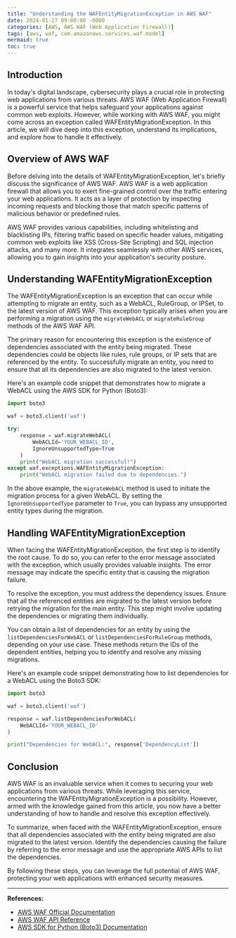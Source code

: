 ```yaml
---
title: "Understanding the WAFEntityMigrationException in AWS WAF"
date: 2024-01-27 09:00:00 -0000
categories: [AWS, AWS WAF (Web Application Firewall)]
tags: [aws, waf, com.amazonaws.services.waf.model]
mermaid: true
toc: true
---
```



## Introduction

In today's digital landscape, cybersecurity plays a crucial role in protecting web applications from various threats. AWS WAF (Web Application Firewall) is a powerful service that helps safeguard your applications against common web exploits. However, while working with AWS WAF, you might come across an exception called WAFEntityMigrationException. In this article, we will dive deep into this exception, understand its implications, and explore how to handle it effectively.

## Overview of AWS WAF

Before delving into the details of WAFEntityMigrationException, let's briefly discuss the significance of AWS WAF. AWS WAF is a web application firewall that allows you to exert fine-grained control over the traffic entering your web applications. It acts as a layer of protection by inspecting incoming requests and blocking those that match specific patterns of malicious behavior or predefined rules.

AWS WAF provides various capabilities, including whitelisting and blacklisting IPs, filtering traffic based on specific header values, mitigating common web exploits like XSS (Cross-Site Scripting) and SQL injection attacks, and many more. It integrates seamlessly with other AWS services, allowing you to gain insights into your application's security posture.

## Understanding WAFEntityMigrationException

The WAFEntityMigrationException is an exception that can occur while attempting to migrate an entity, such as a WebACL, RuleGroup, or IPSet, to the latest version of AWS WAF. This exception typically arises when you are performing a migration using the `migrateWebACL` or `migrateRuleGroup` methods of the AWS WAF API.

The primary reason for encountering this exception is the existence of dependencies associated with the entity being migrated. These dependencies could be objects like rules, rule groups, or IP sets that are referenced by the entity. To successfully migrate an entity, you need to ensure that all its dependencies are also migrated to the latest version.

Here's an example code snippet that demonstrates how to migrate a WebACL using the AWS SDK for Python (Boto3):

```python
import boto3

waf = boto3.client('waf')

try:
    response = waf.migrateWebACL(
        WebACLId='YOUR_WEBACL_ID',
        IgnoreUnsupportedType=True
    )
    print("WebACL migration successful!")
except waf.exceptions.WAFEntityMigrationException:
    print("WebACL migration failed due to dependencies.")
```

In the above example, the `migrateWebACL` method is used to initiate the migration process for a given WebACL. By setting the `IgnoreUnsupportedType` parameter to `True`, you can bypass any unsupported entity types during the migration.

## Handling WAFEntityMigrationException

When facing the WAFEntityMigrationException, the first step is to identify the root cause. To do so, you can refer to the error message associated with the exception, which usually provides valuable insights. The error message may indicate the specific entity that is causing the migration failure. 

To resolve the exception, you must address the dependency issues. Ensure that all the referenced entities are migrated to the latest version before retrying the migration for the main entity. This step might involve updating the dependencies or migrating them individually.

You can obtain a list of dependencies for an entity by using the `listDependenciesForWebACL` or `listDependenciesForRuleGroup` methods, depending on your use case. These methods return the IDs of the dependent entities, helping you to identify and resolve any missing migrations.

Here's an example code snippet demonstrating how to list dependencies for a WebACL using the Boto3 SDK:

```python
import boto3

waf = boto3.client('waf')

response = waf.listDependenciesForWebACL(
    WebACLId='YOUR_WEBACL_ID'
)

print("Dependencies for WebACL:", response['DependencyList'])
```

## Conclusion

AWS WAF is an invaluable service when it comes to securing your web applications from various threats. While leveraging this service, encountering the WAFEntityMigrationException is a possibility. However, armed with the knowledge gained from this article, you now have a better understanding of how to handle and resolve this exception effectively.

To summarize, when faced with the WAFEntityMigrationException, ensure that all dependencies associated with the entity being migrated are also migrated to the latest version. Identify the dependencies causing the failure by referring to the error message and use the appropriate AWS APIs to list the dependencies.

By following these steps, you can leverage the full potential of AWS WAF, protecting your web applications with enhanced security measures.

---

__References:__

- [AWS WAF Official Documentation](https://docs.aws.amazon.com/waf/index.html)
- [AWS WAF API Reference](https://docs.aws.amazon.com/waf/latest/APIReference/Welcome.html)
- [AWS SDK for Python (Boto3) Documentation](https://boto3.amazonaws.com/v1/documentation/api/latest/index.html)
